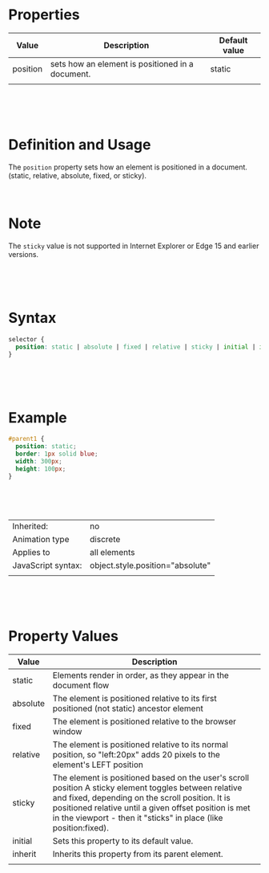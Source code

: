 # Properties

| Value    | Description                                      | Default value |
| -------- | ------------------------------------------------ | ------------- |
| position | sets how an element is positioned in a document. | static        |
|          |                                                  |

&nbsp;

&nbsp;

# Definition and Usage

The `position` property sets how an element is positioned in a document. (static, relative, absolute, fixed, or sticky).

&nbsp;

# Note

The `sticky` value is not supported in Internet Explorer or Edge 15 and earlier versions.

&nbsp;

&nbsp;

# Syntax

```css
selector {
  position: static | absolute | fixed | relative | sticky | initial | inherit;
}
```

&nbsp;

&nbsp;

# Example

```css
#parent1 {
  position: static;
  border: 1px solid blue;
  width: 300px;
  height: 100px;
}
```

&nbsp;

&nbsp;

|                    |                                  |
| ------------------ | -------------------------------- |
| Inherited:         | no                               |
| Animation type     | discrete                         |
| Applies to         | all elements                     |
| JavaScript syntax: | object.style.position="absolute" |
|                    |                                  |

&nbsp;

&nbsp;

# Property Values

| Value    | Description                                                                                                                                                                                                                                                                            |
| -------- | -------------------------------------------------------------------------------------------------------------------------------------------------------------------------------------------------------------------------------------------------------------------------------------- |
| static   | Elements render in order, as they appear in the document flow                                                                                                                                                                                                                          |
| absolute | The element is positioned relative to its first positioned (not static) ancestor element                                                                                                                                                                                               |
| fixed    | The element is positioned relative to the browser window                                                                                                                                                                                                                               |
| relative | The element is positioned relative to its normal position, so "left:20px" adds 20 pixels to the element's LEFT position                                                                                                                                                                |
| sticky   | The element is positioned based on the user's scroll position A sticky element toggles between relative and fixed, depending on the scroll position. It is positioned relative until a given offset position is met in the viewport - then it "sticks" in place (like position:fixed). |
| initial  | Sets this property to its default value.                                                                                                                                                                                                                                               |
| inherit  | Inherits this property from its parent element.                                                                                                                                                                                                                                        |
|          |                                                                                                                                                                                                                                                                                        |

&nbsp;

&nbsp;
